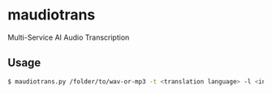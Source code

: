 # maudiotrans
Multi-Service AI Audio Transcription

## Usage
```bash
$ maudiotrans.py /folder/to/wav-or-mp3 -t <translation language> -l <input language>
```
